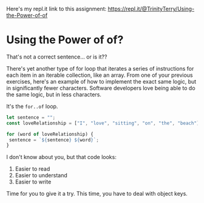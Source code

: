 Here's my repl.it link to this assignment: https://repl.it/@TrinityTerry/Using-the-Power-of-of

# Using the Power of of?
That's not a correct sentence... or is it??

There's yet another type of for loop that iterates a series of instructions for each item in an iterable collection, like an array. From one of your previous exercises, here's an example of how to implement the exact same logic, but in significantly fewer characters. Software developers love being able to do the same logic, but in less characters.

It's the `for..of` loop.


```js
let sentence = "";
const loveRelationship = ["I", "love", "sitting", "on", "the", "beach"];

for (word of loveRelationship) {
 sentence = `${sentence} ${word}`;
}
```

I don't know about you, but that code looks:

1. Easier to read
2. Easier to understand
3. Easier to write

Time for you to give it a try. This time, you have to deal with object keys.